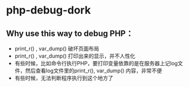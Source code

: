 php-debug-dork
==============


## Why use this way to debug PHP：

- print_r() , var_dump() 破坏页面布局
- print_r() , var_dump() 打印出来的显示，并不人性化
- 有些时候，比如命令行执行PHP，要打印变量依靠的是在服务器上记log文件，然后查看log文件里的print_r(), var_dump() 内容，非常不便
- 有些时候，无法判断程序执行到这个地方了

